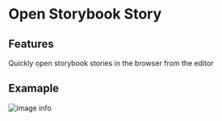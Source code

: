 # Open Storybook Story

## Features

Quickly open storybook stories in the browser from the editor

## Examaple

![image info](https://firebasestorage.googleapis.com/v0/b/useweb-lib.appspot.com/o/devtools%2Fplugins%2Fvscode%2Fquick-component-creator%2Fdemo.gif?alt=media&token=3183d6ec-4d96-48e2-ad77-4d669ce5b44e)
